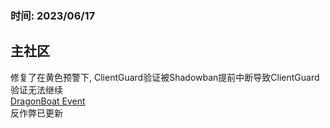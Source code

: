 ### 时间: 2023/06/17
## 主社区
修复了在黄色预警下, ClientGuard验证被Shadowban提前中断导致ClientGuard验证无法继续  
[DragonBoat Event](../Event/2023/DragonBoat.md)  
反作弊已更新  
